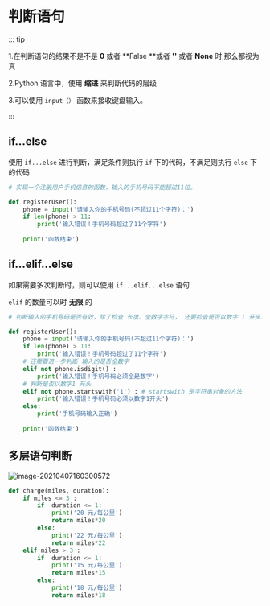 # 判断语句

::: tip

1.在判断语句的结果不是不是 **0** 或者 **False **或者 **''** 或者 **None** 时,那么都视为真   

2.Python 语言中，使用 **缩进** 来判断代码的层级     

3.可以使用 `input（）` 函数来接收键盘输入。   

:::

## if...else

使用 `if...else` 进行判断，满足条件则执行 `if` 下的代码，不满足则执行 `else` 下的代码  

```python
# 实现一个注册用户手机信息的函数，输入的手机号码不能超过11位。

def registerUser():
    phone = input('请输入你的手机号码(不超过11个字符)：')
    if len(phone) > 11:
        print('输入错误！手机号码超过了11个字符')        
    
    print('函数结束')
```

## if...elif...else

如果需要多次判断时，则可以使用 `if...elif...else` 语句

`elif` 的数量可以时 **无限** 的

```python
# 判断输入的手机号码是否有效，除了检查 长度、全数字字符， 还要检查是否以数字 1 开头、

def registerUser():
    phone = input('请输入你的手机号码(不超过11个字符)：')
    if len(phone) > 11:
        print('输入错误！手机号码超过了11个字符')
    # 还需要进一步判断 输入的是否全数字
    elif not phone.isdigit() : 
        print('输入错误！手机号码必须全是数字')
    # 判断是否以数字1 开头
    elif not phone.startswith('1') : # startswith 是字符串对象的方法
        print('输入错误！手机号码必须以数字1开头')
    else:
        print('手机号码输入正确')  
    
    print('函数结束')
```

## 多层语句判断

![image-20210407160300572](https://i.loli.net/2021/04/07/K6CPwmQgR4vJltX.png)

```python
def charge(miles, duration):
    if miles <= 3 :
        if  duration <= 1:
            print('20 元/每公里')
            return miles*20
        else:
            print('22 元/每公里')
            return miles*22
    elif miles > 3 :
        if  duration <= 1:
            print('15 元/每公里')
            return miles*15
        else:
            print('18 元/每公里')
            return miles*18
```

